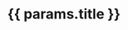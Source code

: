 <script setup>
import { useData } from 'vitepress'

const { title,page , params } = useData()

</script>


<div class="page">
    <h1 class="title">{{ params.title }}</h1>
    <NContent :results="params.blocks"></NContent>
</div>













